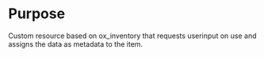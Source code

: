 # Purpose
Custom resource based on ox_inventory that requests userinput on use and assigns the data as metadata to the item.